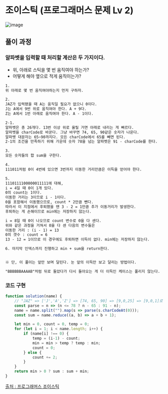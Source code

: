 # 조이스틱 (프로그래머스 문제 Lv 2)

![image](https://user-images.githubusercontent.com/39308313/145410074-c79c5eec-a46b-46a5-a5cb-79cf384b10d3.png)

## 풀이 과정

### 알파벳을 입력할 때 처리할 계산은 두 가지이다.
 - 위, 아래로 스틱을 몇 번 움직여야 하는가?
 - 어떻게 해야 옆으로 적게 움직이는가?

```txt
1. 
위 아래로 몇 번 움직여야하는지 먼저 구하자.

2. 
JAZ가 입력됐을 때 A는 움직일 필요가 없으니 0이다.
J는 A에서 9번 위로 움직여야 한다. A + 9다.
Z는 A에서 1번 아래로 움직여야 한다. A - 1이다.

2-1. 
알파벳은 총 26개다. 13번 이상 위로 올릴 거면 아래로 내리는 게 빠르다.
알파벳을 charCode로 바꾼다. 그냥 바꾸면 74, 65, 90같은 숫자가 나온다.
알파벳 대문자는 65~90까지다. 모든 charCode에서 65를 빼면 된다.
2-1의 조건을 만족하기 위해 가운데 숫자 78을 넘는 알파벳은 91 - charCode를 한다.

3. 
모든 숫자들의 합 sum을 구한다.

4.
111011처럼 0이 4번에 있으면 3번까지 이동한 거리만큼은 이득을 얻어야 한다.

5.
1110111100000011111에 대해,
i = 4일 때 0이 1개 있다.
0의 count는 1이다.
이동한 거리는 3이므로 i - 1이다.
0을 포함해서 이동했으므로, count * 2만큼 뺀다.
따라서 이 지점에서 후퇴했을 땐 3 - 2 = 1만큼 추가 이동거리가 발생한다.
후퇴하는 게 손해이므로 min에는 저장하지 않는다.

i = 8일 때 0이 나오므로 count 변수로 0을 다 센다.
위와 같은 과정을 거쳐서 0을 다 센 다음의 변수들은
이동한 거리 : (i - 1) = 13
0의 갯수 : count = 6
13 - 12 = 1이므로 이 경우에도 후퇴하면 이득이 없다. min에는 저장하지 않는다.

6. 마지막 인덱스까지 진행하고 min + sum을 return한다.


※ 단, 이 풀이는 앞만 보며 달린다. 눈 앞의 이득만 보고 달리는 방법이다.

"BBBBBBAAAAB"처럼 뒤로 돌았다가 다시 돌아오는 게 더 이득인 케이스는 풀리지 않는다.
```

### 코드 구현

```javascript
function solution(name) {
	// "JAZ" => ['J','A','Z'] => [74, 65, 90] => [9,0,25] => [9,0,1]로 만듭니다.
	const parse = n => (n <= 78 ? n - 65 : 91 - n);
	name = name.split("").map(s => parse(s.charCodeAt(0)));
	const sum = name.reduce((a, b) => a + b + 1);

	let min = 0, count = 0, temp = 0;
	for (let i = 1; i < name.length; i++) {
		if (name[i] !== 0) {
			temp = (i-1) - count;
			min = min > temp ? temp : min;
			count = 0;
		} else {
			count += 2;
		}
	}
	return min > 0 ? sum : sum + min;
}
```

[출처 : 프로그래머스 조이스틱](https://programmers.co.kr/learn/courses/30/lessons/42860)
